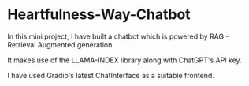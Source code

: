 # Heartfulness-Way-Chatbot

In this mini project, I have built a chatbot which is powered by RAG - Retrieval Augmented generation.

It makes use of the LLAMA-INDEX library along with ChatGPT's API key.

I have used Gradio's latest ChatInterface as a suitable frontend.

